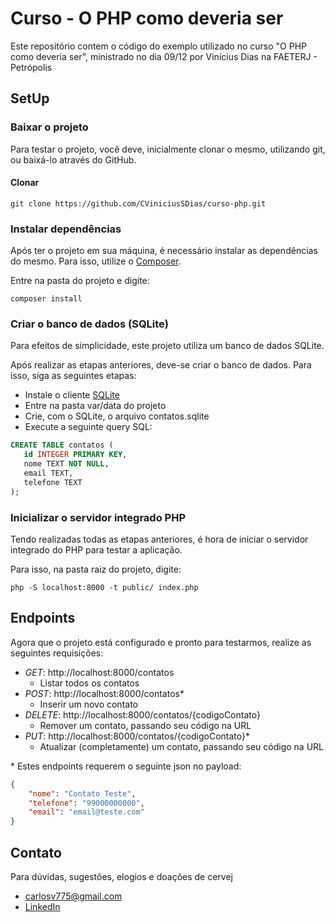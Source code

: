 # Curso - O PHP como deveria ser

Este repositório contem o código do exemplo utilizado no curso "O PHP como deveria ser",
ministrado no dia 09/12 por Vinícius Dias na FAETERJ - Petrópolis

## SetUp

### Baixar o projeto

Para testar o projeto, você deve, inicialmente clonar o mesmo, utilizando git, ou baixá-lo através do GitHub.

#### Clonar

`git clone https://github.com/CViniciusSDias/curso-php.git` 

### Instalar dependências

Após ter o projeto em sua máquina, é necessário instalar as dependências do mesmo. Para isso, utilize o
[Composer](http://getcomposer.org/).

Entre na pasta do projeto e digite:

`composer install`

### Criar o banco de dados (SQLite)

Para efeitos de simplicidade, este projeto utiliza um banco de dados SQLite.

Após realizar as etapas anteriores, deve-se criar o banco de dados. Para isso, siga as seguintes etapas:

- Instale o cliente [SQLite](http://sqlite.org/)
- Entre na pasta var/data do projeto
- Crie, com o SQLite, o arquivo contatos.sqlite
- Execute a seguinte query SQL:

```sql
CREATE TABLE contatos (
   id INTEGER PRIMARY KEY,
   nome TEXT NOT NULL,
   email TEXT,
   telefone TEXT
);
```

### Inicializar o servidor integrado PHP

Tendo realizadas todas as etapas anteriores, é hora de iniciar o servidor integrado do PHP para testar a aplicação.

Para isso, na pasta raiz do projeto, digite:

`php -S localhost:8000 -t public/ index.php`

## Endpoints

Agora que o projeto está configurado e pronto para testarmos, realize as seguintes requisições:

- _GET_: http://localhost:8000/contatos
    - Listar todos os contatos
- _POST_: http://localhost:8000/contatos*
    - Inserir um novo contato
- _DELETE_: http://localhost:8000/contatos/{codigoContato}
    - Remover um contato, passando seu código na URL
- _PUT_: http://localhost:8000/contatos/{codigoContato}*
    - Atualizar (completamente) um contato, passando seu código na URL

\* Estes endpoints requerem o seguinte json no payload:
```json
{
    "nome": "Contato Teste",
    "telefone": "99000000000",
    "email": "email@teste.com"
}
```

## Contato

Para dúvidas, sugestões, elogios e doações de cervej
- carlosv775@gmail.com
- [LinkedIn](https://www.linkedin.com/in/vinícius-dias/)
